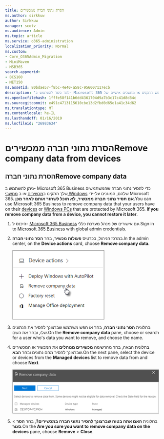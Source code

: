 ```yaml
---
title: הסרת נתוני חברה ממכשירים
ms.author: sirkkuw
author: Sirkkuw
manager: scotv
ms.audience: Admin
ms.topic: article
ms.service: o365-administration
localization_priority: Normal
ms.custom:
- Core_O365Admin_Migration
- MiniMaven
- MSB365
search.appverid:
- BCS160
- MET150
ms.assetid: 80bdae57-f8bc-4e40-a58c-956007117ecb
description: 'למד כיצד להשתמש ב- Microsoft 365 עסקיים כדי להסיר נתוני החברה משתמש התקנים או מחשבים אישיים של Windows. '
ms.openlocfilehash: 1fffe58f141b6dd4361704d9a7b3c17c41d8d84c
ms.sourcegitcommit: e491c4713115610cbe13d2fbd0d65e1a41c34d62
ms.translationtype: MT
ms.contentlocale: he-IL
ms.lasthandoff: 01/16/2019
ms.locfileid: "26983634"
---
```

# <a name="remove-company-data-from-devices"></a><span data-ttu-id="9dfc3-103">הסרת נתוני חברה ממכשירים</span><span class="sxs-lookup"><span data-stu-id="9dfc3-103">Remove company data from devices</span></span>

## <a name="remove-company-data"></a><span data-ttu-id="9dfc3-104">הסרת נתוני חברה</span><span class="sxs-lookup"><span data-stu-id="9dfc3-104">Remove company data</span></span>

<span data-ttu-id="9dfc3-p101">ניתן להשתמש ב- Microsoft 365 Business כדי להסיר נתוני חברה שהמשתמשים שלך התקינו ב[מכשירים](app-protection-settings-for-android-and-ios.md) או ב [מחשבי Windows](protection-settings-for-windows-10-devices.md) שלהם, המוגנים על-ידי Microsoft 365. **אם תסיר נתוני חברה ממכשיר, לא תוכל לשחזר אותם לאחר מכן**.</span><span class="sxs-lookup"><span data-stu-id="9dfc3-p101">You can use Microsoft 365 Business to remove company data that your users have on their [devices](app-protection-settings-for-android-and-ios.md) or [Windows PCs](protection-settings-for-windows-10-devices.md) that are protected by Microsoft 365. **If you remove company data from a device, you cannot restore it later**.</span></span> 
  
1. <span data-ttu-id="9dfc3-107">היכנס ל- [Microsoft 365 Business](https://portal.office.com) עם אישורים של מנהל מערכת כללי.</span><span class="sxs-lookup"><span data-stu-id="9dfc3-107">Sign in to [Microsoft 365 Business](https://portal.office.com) with global admin credentials.</span></span> 
    
2. <span data-ttu-id="9dfc3-108">במרכז הניהול, בכרטיס **פעולות מכשיר**, בחר **הסר נתוני חברה**.</span><span class="sxs-lookup"><span data-stu-id="9dfc3-108">In the admin center, on the **Device actions** card, choose **Remove company data**.</span></span>
    
    ![On the Devices card, choose Remove company data](media/b6fcf74b-0d7d-4e1a-894f-40f9d4a215b8.png)
  
3. <span data-ttu-id="9dfc3-110">בחלונית **הסר נתוני חברה**, בחר או חפש משתמש שברצונך להסיר את הנתונים שלו, ובחר את השם.</span><span class="sxs-lookup"><span data-stu-id="9dfc3-110">On the **Remove company data** pane, choose or search for a user who's data you want to remove, and choose the name.</span></span> 
    
4. <span data-ttu-id="9dfc3-111">בחלונית הבאה, בחר מהרשימה **מכשירים מנוהלים** את המכשיר או המכשירים שברצונך להסיר מהם נתונים ובחר **הבא**.</span><span class="sxs-lookup"><span data-stu-id="9dfc3-111">On the next pane, select the device or devices from the **Managed devices** list to remove data from and choose **Next**.</span></span> 
    
    ![On the remove comapany data pane, select the device from which you want to remove the data.](media/f3725ff9-ebdb-4c13-9523-b2df362640cf.png)
  
5. <span data-ttu-id="9dfc3-113">בחלונית **האם אתה בטוח שברצונך להסיר נתוני חברה במכשירים?**, בחר **הסר** \> **סגור**.</span><span class="sxs-lookup"><span data-stu-id="9dfc3-113">On the **Are you sure you want to remove company data on the devices** pane, choose **Remove** \> **Close**.</span></span>
    


